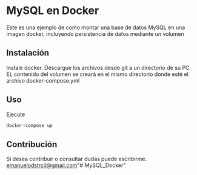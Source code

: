 # MySQL en Docker

Este es una ejemplo de como montar una base de datos MySQL en una imagen docker, incluyendo persistencia de datos mediante un volumen

## Instalación

Instale docker.
Descargue los archivos desde git a un directorio de su PC.
EL contenido del volumen se creará en el mismo directorio donde esté el archivo docker-compose.yml

## Uso

Ejecute
```bash
docker-compose up
```

## Contribución
Si desea contribuir o consultar dudas puede escribirme.
emanuelodstrcil@gmail.com"# MySQL_Docker" 
